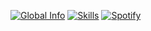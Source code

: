 [![Global Info](http://129.151.231.6:8084/api/)](https://github.com/gastonchenet)
[![Skills](http://129.151.231.6:8084/api/skills)](https://github.com/gastonchenet)
[![Spotify](http://129.151.231.6:8084/api/spotify)](https://github.com/gastonchenet)
